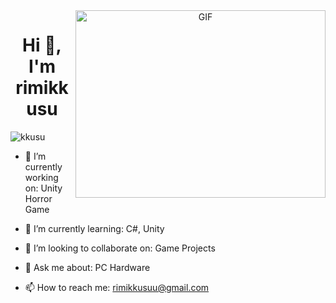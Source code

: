
<a target="_blank" align="center">
  <img align="right" top="500" height="300" width="400" alt="GIF" src="https://tenor.com/view/cat-computer-typing-busy-gif-15481689">
</a>
<h1 align="center">Hi 👋, I'm rimikkusu</h1>

<p align="left"> <img src="https://komarev.com/ghpvc/?username=kkusu&label=Profile%20views&color=0e75b6&style=flat" alt="kkusu" /> </p>

- 🔭 I’m currently working on: Unity Horror Game

- 🌱 I’m currently learning: C#, Unity

- 👯 I’m looking to collaborate on: Game Projects

- 💬 Ask me about: PC Hardware

- 📫 How to reach me: rimikkusuu@gmail.com
